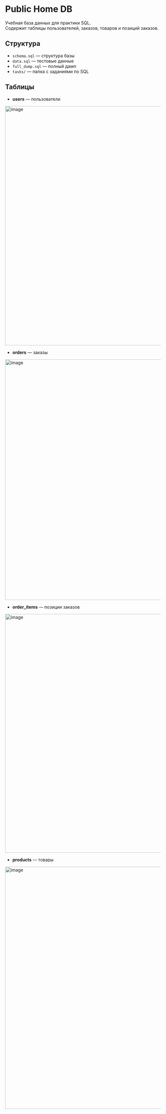 # Public Home DB

Учебная база данных для практики SQL.  
Содержит таблицы пользователей, заказов, товаров и позиций заказов.  

## Структура
- `schema.sql` — структура базы
- `data.sql` — тестовые данные
- `full_dump.sql` — полный дамп
- `tasks/` — папка с заданиями по SQL

## Таблицы
- **users** — пользователи
<img width="1079" height="773" alt="image" src="https://github.com/user-attachments/assets/ac51e0a9-9a6d-4368-94be-9b63900956da" />


- **orders** — заказы  
<img width="733" height="777" alt="image" src="https://github.com/user-attachments/assets/7c318da7-9b4d-42ae-9208-464f8d9e98fa" />

- **order_items** — позиции заказов
<img width="798" height="771" alt="image" src="https://github.com/user-attachments/assets/b673dc53-c63a-4ce3-9d8e-0f7e62bfc6ae" />

  
- **products** — товары
<img width="1407" height="782" alt="image" src="https://github.com/user-attachments/assets/dbaf0bdc-6e7a-4ec9-8740-dddf61cd2224" />
  
